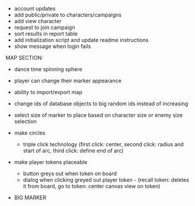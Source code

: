- account updates
- add public/private to characters/campaigns
- add view character
- request to join campaign
- sort results in report table
- add initialization script and update readme instructions
- show message when login fails

MAP SECTION:

- dance time spinning sphere
- player can change their marker appearance
- ability to import/export map
- change ids of database objects to big random ids instead of increasing
- select size of marker to place based on character size or enemy size selection

- make circles
  - triple click technology (first click: center, second click: radius and start of arc, third click: define end of arc)
- make player tokens placeable

  - button greys out when token on board
  - dialog when clicking greyed out player token - (recall token: deletes it from board, go to token: center canvas view on token)

- BIG MARKER
